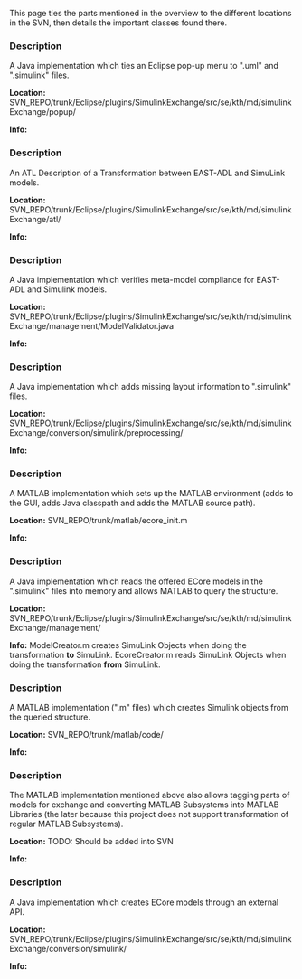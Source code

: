 This page ties the parts mentioned in the overview to the different locations in the SVN, then details the important classes found there.

### Description ###
A Java implementation which ties an Eclipse pop-up menu to ".uml" and ".simulink" files.

<b>Location:</b> SVN\_REPO/trunk/Eclipse/plugins/SimulinkExchange/src/se/kth/md/simulinkExchange/popup/

<b>Info:</b>



### Description ###
An ATL Description of a Transformation between EAST-ADL and SimuLink models.

<b>Location:</b> SVN\_REPO/trunk/Eclipse/plugins/SimulinkExchange/src/se/kth/md/simulinkExchange/atl/

<b>Info:</b>



### Description ###
A Java implementation which verifies meta-model compliance for EAST-ADL and Simulink models.

<b>Location:</b> SVN\_REPO/trunk/Eclipse/plugins/SimulinkExchange/src/se/kth/md/simulinkExchange/management/ModelValidator.java

<b>Info:</b>



### Description ###
A Java implementation which adds missing layout information to ".simulink" files.

<b>Location:</b> SVN\_REPO/trunk/Eclipse/plugins/SimulinkExchange/src/se/kth/md/simulinkExchange/conversion/simulink/preprocessing/

<b>Info:</b>


### Description ###
A MATLAB implementation which sets up the MATLAB environment (adds to the GUI, adds Java classpath and adds the MATLAB source path).

<b>Location:</b> SVN\_REPO/trunk/matlab/ecore\_init.m

<b>Info:</b>



### Description ###
A Java implementation which reads the offered ECore models in the ".simulink" files into memory and allows MATLAB to query the structure.

<b>Location:</b> SVN\_REPO/trunk/Eclipse/plugins/SimulinkExchange/src/se/kth/md/simulinkExchange/management/

<b>Info:</b> ModelCreator.m creates SimuLink Objects when doing the transformation <b>to</b> SimuLink. EcoreCreator.m reads SimuLink Objects when doing the transformation <b>from</b> SimuLink.

### Description ###
A MATLAB implementation (".m" files) which creates Simulink objects from the queried structure.

<b>Location:</b> SVN\_REPO/trunk/matlab/code/

<b>Info:</b>



### Description ###
The MATLAB implementation mentioned above also allows tagging parts of models for exchange and converting MATLAB Subsystems into MATLAB Libraries (the later because this project does not support transformation of regular MATLAB Subsystems).

<b>Location:</b> TODO: Should be added into SVN

<b>Info:</b>


### Description ###
A Java implementation which creates ECore models through an external API.

<b>Location:</b> SVN\_REPO/trunk/Eclipse/plugins/SimulinkExchange/src/se/kth/md/simulinkExchange/conversion/simulink/

<b>Info:</b>